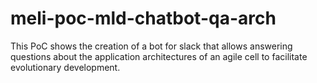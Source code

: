 # meli-poc-mld-chatbot-qa-arch
This PoC shows the creation of a bot for slack that allows answering questions about the application architectures of an agile cell to facilitate evolutionary development.
